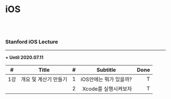 # iOS

<br><br>

### Stanford iOS Lecture
----------------------

**+ Until 2020.07.11**

| <center>#</center> |  <center>Title</center> |  <center>#</center> |  <center>Subtitle</center> | <center>Done</center> |
|:--------|:--------|:--------:|--------:|--------:|
| 1강 | 개요 및 계산기 만들기 | 1 | iOS안에는 뭐가 있을까? | T |
|  |  | 2 | Xcode를 실행시켜보자 | T |
